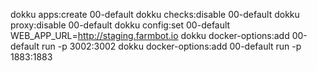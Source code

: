 dokku apps:create 00-default
dokku checks:disable 00-default
dokku proxy:disable 00-default
dokku config:set 00-default WEB_APP_URL=http://staging.farmbot.io
dokku docker-options:add 00-default run -p 3002:3002
dokku docker-options:add 00-default run -p 1883:1883